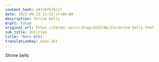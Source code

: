 ```yaml
---
content_hash: e47a97676c27
date: 2025-06-23 13:52:57+09:00
description: Shrine bells
draft: false
original_url: https://harper.micro.blog/2025/06/23/shrine-bells.html
sub_title: Untitled
title: 'Note #261'
translationKey: note-261
---
```


Shrine bells